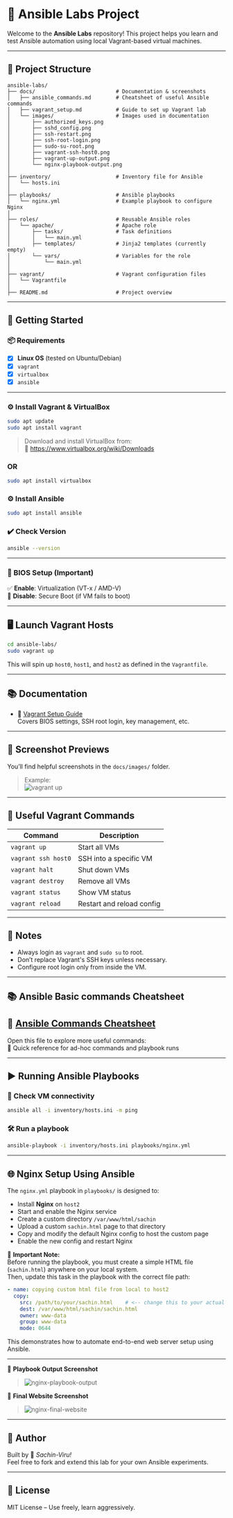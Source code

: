 # 🧪 Ansible Labs Project

Welcome to the **Ansible Labs** repository! This project helps you learn and test Ansible automation using local Vagrant-based virtual machines.

---

## 📁 Project Structure

```
ansible-labs/
├── docs/                          # Documentation & screenshots
│   ├── ansible_commands.md        # Cheatsheet of useful Ansible commands
│   ├── vagrant_setup.md           # Guide to set up Vagrant lab
│   └── images/                    # Images used in documentation
│       ├── authorized_keys.png
│       ├── sshd_config.png
│       ├── ssh-restart.png
│       ├── ssh-root-login.png
│       ├── sudo-su-root.png
│       ├── vagrant-ssh-host0.png
│       ├── vagrant-up-output.png
│       └── nginx-playbook-output.png
│
├── inventory/                     # Inventory file for Ansible
│   └── hosts.ini
│
├── playbooks/                     # Ansible playbooks
│   └── nginx.yml                  # Example playbook to configure Nginx
│
├── roles/                         # Reusable Ansible roles
│   └── apache/                    # Apache role
│       ├── tasks/                 # Task definitions
│       │   └── main.yml
│       ├── templates/             # Jinja2 templates (currently empty)
│       └── vars/                  # Variables for the role
│           └── main.yml
│
├── vagrant/                       # Vagrant configuration files
│   └── Vagrantfile
│
├── README.md                      # Project overview
```

---

## 🚀 Getting Started

### 📦 Requirements

- [x] **Linux OS** (tested on Ubuntu/Debian)
- [x] `vagrant`
- [x] `virtualbox`
- [x] `ansible`

---

### ⚙️ Install Vagrant & VirtualBox

```bash
sudo apt update
sudo apt install vagrant
```

> Download and install VirtualBox from:  
> 🔗 https://www.virtualbox.org/wiki/Downloads

### OR

```bash
sudo apt install virtualbox
```

### ⚙️ Install Ansible

```bash
sudo apt install ansible
```

### ✔️ Check Version

```bash
ansible --version
```

---

### 🔐 BIOS Setup (Important)

✅ **Enable**: Virtualization (VT-x / AMD-V)  
🚫 **Disable**: Secure Boot (if VM fails to boot)

---

## 🖥️ Launch Vagrant Hosts

```bash
cd ansible-labs/
sudo vagrant up
```

This will spin up `host0`, `host1`, and `host2` as defined in the `Vagrantfile`.

---

## 📚 Documentation

- 📘 [Vagrant Setup Guide](docs/vagrant_setup.md)  
  Covers BIOS settings, SSH root login, key management, etc.

---

## 📸 Screenshot Previews

You’ll find helpful screenshots in the `docs/images/` folder.

> Example:  
> ![vagrant up](docs/images/vagrant-up-output.png)

---

## 🔧 Useful Vagrant Commands

| Command                    | Description                          |
|---------------------------|--------------------------------------|
| `vagrant up`              | Start all VMs                        |
| `vagrant ssh host0`       | SSH into a specific VM               |
| `vagrant halt`            | Shut down VMs                        |
| `vagrant destroy`         | Remove all VMs                       |
| `vagrant status`          | Show VM status                       |
| `vagrant reload`          | Restart and reload config            |

---

## 📌 Notes

- Always login as `vagrant` and `sudo su` to root.
- Don’t replace Vagrant's SSH keys unless necessary.
- Configure root login only from inside the VM.

---
## 📚 Ansible Basic commands Cheatsheet
## 📘 [Ansible Commands Cheatsheet](docs/ansible_commands.md)

Open this file to explore more useful commands:  
📄 Quick reference for ad-hoc commands and playbook runs

---

## ▶️ Running Ansible Playbooks

### 🔁 Check VM connectivity

```bash
ansible all -i inventory/hosts.ini -m ping
```

### 🛠️ Run a playbook

```bash
ansible-playbook -i inventory/hosts.ini playbooks/nginx.yml
```

---

## 🌐 Nginx Setup Using Ansible

The `nginx.yml` playbook in `playbooks/` is designed to:

- Install **Nginx** on `host2`  
- Start and enable the Nginx service  
- Create a custom directory `/var/www/html/sachin`  
- Upload a custom `sachin.html` page to that directory  
- Copy and modify the default Nginx config to host the custom page  
- Enable the new config and restart Nginx  

📝 **Important Note:**  
Before running the playbook, you must create a simple HTML file (`sachin.html`) anywhere on your local system.  
Then, update this task in the playbook with the correct file path:

```yaml
- name: copying custom html file from local to host2 
  copy:
    src: /path/to/your/sachin.html    # <-- change this to your actual file location
    dest: /var/www/html/sachin/sachin.html
    owner: www-data
    group: www-data
    mode: 0644
```

This demonstrates how to automate end-to-end web server setup using Ansible.

---

📸 **Playbook Output Screenshot**  
> ![nginx-playbook-output](docs/images/nginx-playbook-output.png)

📸 **Final Website Screenshot**  
> ![nginx-final-website](docs/images/nginx-final-website.png)

---

## 🧠 Author

Built by 🚀 *Sachin-Viru!*  
Feel free to fork and extend this lab for your own Ansible experiments.

---

## 📜 License

MIT License – Use freely, learn aggressively.

